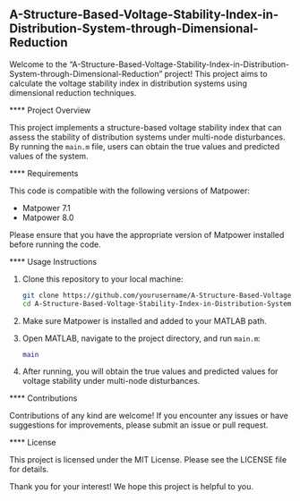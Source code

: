 ## A-Structure-Based-Voltage-Stability-Index-in-Distribution-System-through-Dimensional-Reduction

Welcome to the “A-Structure-Based-Voltage-Stability-Index-in-Distribution-System-through-Dimensional-Reduction” project! This project aims to calculate the voltage stability index in distribution systems using dimensional reduction techniques.

**** Project Overview

This project implements a structure-based voltage stability index that can assess the stability of distribution systems under multi-node disturbances. By running the `main.m` file, users can obtain the true values and predicted values of the system.

**** Requirements

This code is compatible with the following versions of Matpower:

- Matpower 7.1
- Matpower 8.0

Please ensure that you have the appropriate version of Matpower installed before running the code.

**** Usage Instructions

1. Clone this repository to your local machine:
   ```bash
   git clone https://github.com/yourusername/A-Structure-Based-Voltage-Stability-Index-in-Distribution-System-through-Dimensional-Reduction.git
   cd A-Structure-Based-Voltage-Stability-Index-in-Distribution-System-through-Dimensional-Reduction
   ```

2. Make sure Matpower is installed and added to your MATLAB path.

3. Open MATLAB, navigate to the project directory, and run `main.m`:
   ```matlab
   main
   ```

4. After running, you will obtain the true values and predicted values for voltage stability under multi-node disturbances.

**** Contributions

Contributions of any kind are welcome! If you encounter any issues or have suggestions for improvements, please submit an issue or pull request.

**** License

This project is licensed under the MIT License. Please see the LICENSE file for details.

Thank you for your interest! We hope this project is helpful to you.
